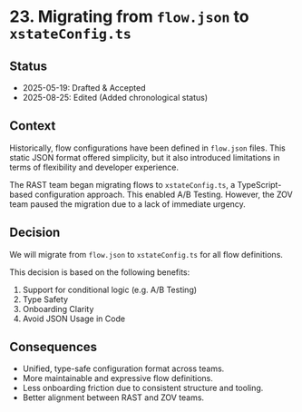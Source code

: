 # 23. Migrating from `flow.json` to `xstateConfig.ts`

## Status

- 2025-05-19: Drafted & Accepted
- 2025-08-25: Edited (Added chronological status)

## Context

Historically, flow configurations have been defined in `flow.json` files. This static JSON format offered simplicity, but it also introduced limitations in terms of flexibility and developer experience.

The RAST team began migrating flows to `xstateConfig.ts`, a TypeScript-based configuration approach. This enabled A/B Testing. However, the ZOV team paused the migration due to a lack of immediate urgency.

## Decision

We will migrate from `flow.json` to `xstateConfig.ts` for all flow definitions.

This decision is based on the following benefits:

1. Support for conditional logic (e.g. A/B Testing)
2. Type Safety
3. Onboarding Clarity
4. Avoid JSON Usage in Code

## Consequences

- Unified, type-safe configuration format across teams.
- More maintainable and expressive flow definitions.
- Less onboarding friction due to consistent structure and tooling.
- Better alignment between RAST and ZOV teams.
